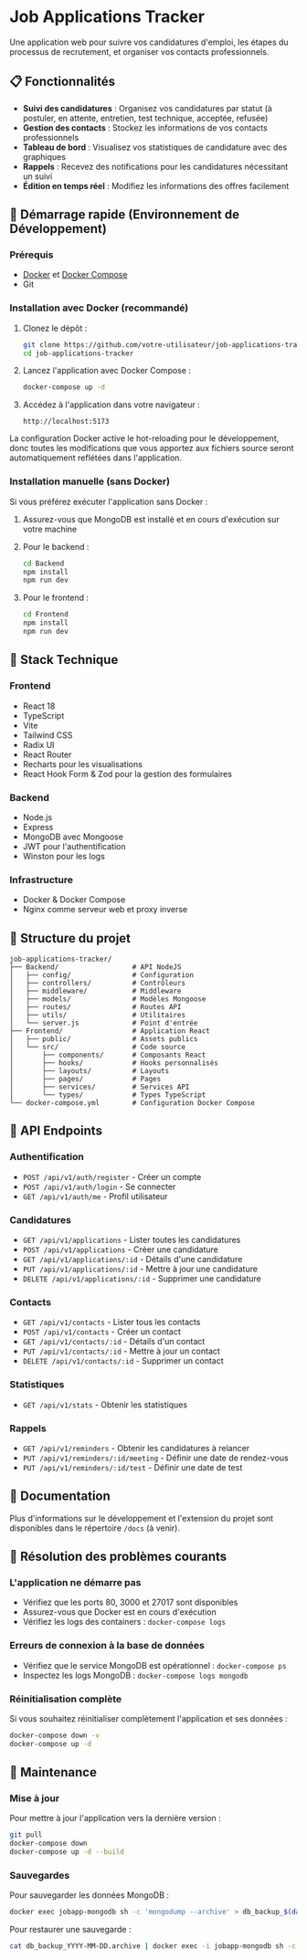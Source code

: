 # Job Applications Tracker

Une application web pour suivre vos candidatures d'emploi, les étapes du processus de recrutement, et organiser vos contacts professionnels.

## 📋 Fonctionnalités

- **Suivi des candidatures** : Organisez vos candidatures par statut (à postuler, en attente, entretien, test technique, acceptée, refusée)
- **Gestion des contacts** : Stockez les informations de vos contacts professionnels
- **Tableau de bord** : Visualisez vos statistiques de candidature avec des graphiques
- **Rappels** : Recevez des notifications pour les candidatures nécessitant un suivi
- **Édition en temps réel** : Modifiez les informations des offres facilement

## 🚀 Démarrage rapide (Environnement de Développement)

### Prérequis

- [Docker](https://www.docker.com/get-started) et [Docker Compose](https://docs.docker.com/compose/install/)
- Git

### Installation avec Docker (recommandé)

1. Clonez le dépôt :
   ```bash
   git clone https://github.com/votre-utilisateur/job-applications-tracker.git
   cd job-applications-tracker
   ```

2. Lancez l'application avec Docker Compose :
   ```bash
   docker-compose up -d
   ```

3. Accédez à l'application dans votre navigateur :
   ```
   http://localhost:5173
   ```

La configuration Docker active le hot-reloading pour le développement, donc toutes les modifications que vous apportez aux fichiers source seront automatiquement reflétées dans l'application.

### Installation manuelle (sans Docker)

Si vous préférez exécuter l'application sans Docker :

1. Assurez-vous que MongoDB est installé et en cours d'exécution sur votre machine

2. Pour le backend :
   ```bash
   cd Backend
   npm install
   npm run dev
   ```

3. Pour le frontend :
   ```bash
   cd Frontend
   npm install
   npm run dev
   ```

## 🧰 Stack Technique

### Frontend
- React 18
- TypeScript
- Vite
- Tailwind CSS
- Radix UI
- React Router
- Recharts pour les visualisations
- React Hook Form & Zod pour la gestion des formulaires

### Backend
- Node.js
- Express
- MongoDB avec Mongoose
- JWT pour l'authentification
- Winston pour les logs

### Infrastructure
- Docker & Docker Compose
- Nginx comme serveur web et proxy inverse

## 🔧 Structure du projet

```
job-applications-tracker/
├── Backend/                  # API NodeJS
│   ├── config/               # Configuration
│   ├── controllers/          # Contrôleurs
│   ├── middleware/           # Middleware
│   ├── models/               # Modèles Mongoose
│   ├── routes/               # Routes API
│   ├── utils/                # Utilitaires
│   └── server.js             # Point d'entrée
├── Frontend/                 # Application React
│   ├── public/               # Assets publics
│   └── src/                  # Code source
│       ├── components/       # Composants React
│       ├── hooks/            # Hooks personnalisés
│       ├── layouts/          # Layouts
│       ├── pages/            # Pages
│       ├── services/         # Services API
│       └── types/            # Types TypeScript
└── docker-compose.yml        # Configuration Docker Compose
```

## 🔄 API Endpoints

### Authentification
- `POST /api/v1/auth/register` - Créer un compte
- `POST /api/v1/auth/login` - Se connecter
- `GET /api/v1/auth/me` - Profil utilisateur

### Candidatures
- `GET /api/v1/applications` - Lister toutes les candidatures
- `POST /api/v1/applications` - Créer une candidature
- `GET /api/v1/applications/:id` - Détails d'une candidature
- `PUT /api/v1/applications/:id` - Mettre à jour une candidature
- `DELETE /api/v1/applications/:id` - Supprimer une candidature

### Contacts
- `GET /api/v1/contacts` - Lister tous les contacts
- `POST /api/v1/contacts` - Créer un contact
- `GET /api/v1/contacts/:id` - Détails d'un contact
- `PUT /api/v1/contacts/:id` - Mettre à jour un contact
- `DELETE /api/v1/contacts/:id` - Supprimer un contact

### Statistiques
- `GET /api/v1/stats` - Obtenir les statistiques

### Rappels
- `GET /api/v1/reminders` - Obtenir les candidatures à relancer
- `PUT /api/v1/reminders/:id/meeting` - Définir une date de rendez-vous
- `PUT /api/v1/reminders/:id/test` - Définir une date de test

## 📖 Documentation

Plus d'informations sur le développement et l'extension du projet sont disponibles dans le répertoire `/docs` (à venir).

## 🐛 Résolution des problèmes courants

### L'application ne démarre pas
- Vérifiez que les ports 80, 3000 et 27017 sont disponibles
- Assurez-vous que Docker est en cours d'exécution
- Vérifiez les logs des containers : `docker-compose logs`

### Erreurs de connexion à la base de données
- Vérifiez que le service MongoDB est opérationnel : `docker-compose ps`
- Inspectez les logs MongoDB : `docker-compose logs mongodb`

### Réinitialisation complète
Si vous souhaitez réinitialiser complètement l'application et ses données :
```bash
docker-compose down -v
docker-compose up -d
```

## 🚧 Maintenance

### Mise à jour
Pour mettre à jour l'application vers la dernière version :
```bash
git pull
docker-compose down
docker-compose up -d --build
```

### Sauvegardes
Pour sauvegarder les données MongoDB :
```bash
docker exec jobapp-mongodb sh -c 'mongodump --archive' > db_backup_$(date +%Y-%m-%d).archive
```

Pour restaurer une sauvegarde :
```bash
cat db_backup_YYYY-MM-DD.archive | docker exec -i jobapp-mongodb sh -c 'mongorestore --archive'
```